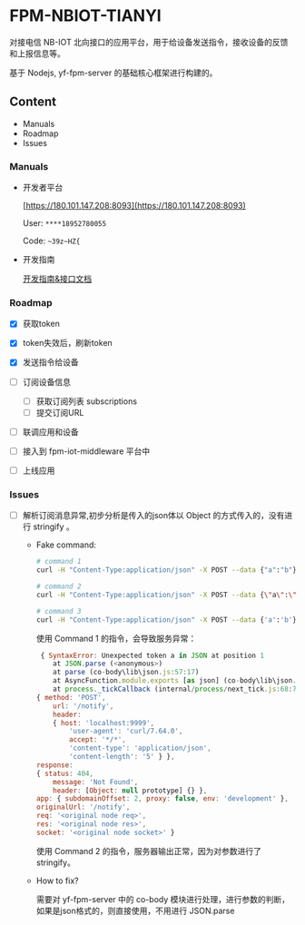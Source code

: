 # FPM-NBIOT-TIANYI

对接电信 NB-IOT 北向接口的应用平台，用于给设备发送指令，接收设备的反馈和上报信息等。

基于 Nodejs, yf-fpm-server 的基础核心框架进行构建的。

## Content

- Manuals
- Roadmap
- Issues


### Manuals

- 开发者平台

  [https://180.101.147.208:8093](https://180.101.147.208:8093)

  User: `****18952780055`
  
  Code: `~39z~HZ{`

- 开发指南

  [开发指南&接口文档](https://180.101.147.208:8093/assets/docCenter/helpcenter/helpPortal/Portal/helpcenter.html?manualName=UserGuide_CMCC&docSite=CMCC&page=gettingStarted&lang=zh)


### Roadmap

- [x] 获取token
- [x] token失效后，刷新token
- [x] 发送指令给设备
- [ ] 订阅设备信息 
    - [ ] 获取订阅列表 subscriptions
    - [ ] 提交订阅URL
- [ ] 联调应用和设备
- [ ] 接入到 fpm-iot-middleware 平台中
- [ ] 上线应用



### Issues

- [ ] 解析订阅消息异常,初步分析是传入的json体以 Object 的方式传入的，没有进行 stringify 。

  - Fake command:    

    ```bash
    # command 1
    curl -H "Content-Type:application/json" -X POST --data {"a":"b"} http://localhost:9999/notify
    ```

    ```bash
    # command 2
    curl -H "Content-Type:application/json" -X POST --data {\"a\":\"b\"} http://localhost:9999/notify
    ```

    ```bash
    # command 3
    curl -H "Content-Type:application/json" -X POST --data {'a':'b'} http://localhost:9999/notify
    ```

    使用 Command 1 的指令，会导致服务异常：

    ```javascript
     { SyntaxError: Unexpected token a in JSON at position 1
        at JSON.parse (<anonymous>)
        at parse (co-body\lib\json.js:57:17)
        at AsyncFunction.module.exports [as json] (co-body\lib\json.js:41:20)
        at process._tickCallback (internal/process/next_tick.js:68:7) status: 400, body: '{a:b}' } { request:
    { method: 'POST',
        url: '/notify',
        header:
        { host: 'localhost:9999',
            'user-agent': 'curl/7.64.0',
            accept: '*/*',
            'content-type': 'application/json',
            'content-length': '5' } },
    response:
    { status: 404,
        message: 'Not Found',
        header: [Object: null prototype] {} },
    app: { subdomainOffset: 2, proxy: false, env: 'development' },
    originalUrl: '/notify',
    req: '<original node req>',
    res: '<original node res>',
    socket: '<original node socket>' }
    ```

    使用 Command 2 的指令，服务器输出正常，因为对参数进行了 stringify。

  - How to fix?

    需要对 yf-fpm-server 中的 co-body 模块进行处理，进行参数的判断，如果是json格式的，则直接使用，不用进行 JSON.parse
